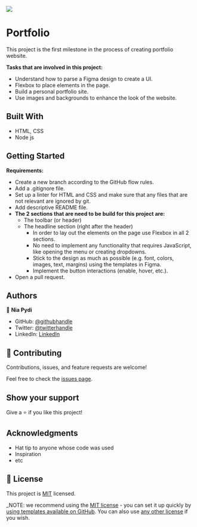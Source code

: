 ![](https://img.shields.io/badge/Microverse-blueviolet)

# Portfolio
This project is the first milestone in the process of creating portfolio website.

**Tasks that are involved in this project:**
- Understand how to parse a Figma design to create a UI.
- Flexbox to place elements in the page.
- Build a personal portfolio site.
- Use images and backgrounds to enhance the look of the website.

## Built With
- HTML, CSS
- Node js 

## Getting Started
**Requirements:**
- Create a new branch according to the GitHub flow rules.
- Add a .gitignore file.
- Set up a linter for HTML and CSS and make sure that any files that are not relevant are ignored by git.
- Add descriptive README file.
- **The 2 sections that are need to be build for this project are:**
  - The toolbar (or header)
  - The headline section (right after the header)
    - In order to lay out the elements on the page use Flexbox in all 2 sections.
	- No need to implement any functionality that requires JavaScript, like opening the menu or creating dropdowns.
	- Stick to the design as much as possible (e.g. font, colors, images, text, margins) using the templates in Figma.
	- Implement the button interactions (enable, hover, etc.).
- Open a pull request.

## Authors
👤 **Nia Pydi**

- GitHub: [@githubhandle](https://github.com/npydi)
- Twitter: [@twitterhandle](https://twitter.com/NiaPydi)
- LinkedIn: [LinkedIn](https://linkedin.com/in/nia-npydi7234)

## 🤝 Contributing

Contributions, issues, and feature requests are welcome!

Feel free to check the [issues page](../../issues/).

## Show your support

Give a ⭐️ if you like this project!

## Acknowledgments

- Hat tip to anyone whose code was used
- Inspiration
- etc

## 📝 License

This project is [MIT](./LICENSE) licensed.

_NOTE: we recommend using the [MIT license](https://choosealicense.com/licenses/mit/) - you can set it up quickly by [using templates available on GitHub](https://docs.github.com/en/communities/setting-up-your-project-for-healthy-contributions/adding-a-license-to-a-repository). You can also use [any other license](https://choosealicense.com/licenses/) if you wish.